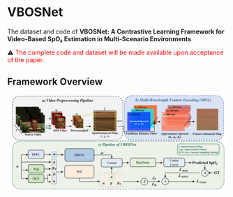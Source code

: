 # VBOSNet
The dataset and code of **VBOSNet: A Contrastive Learning Framework for Video-Based SpO₂ Estimation in Multi-Scenario Environments**

⚠️  <font color="red">The complete code and dataset will be made available upon acceptance of the paper.</font>

## Framework Overview
![VBOSNet Architecture](figure/vbosnet.png "VBOSNet Overall Architecture")


